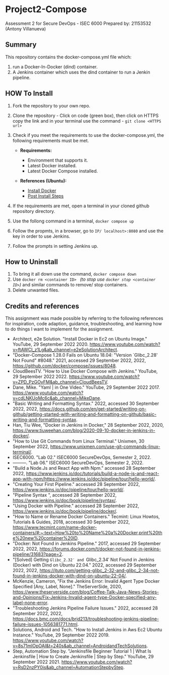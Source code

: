 # Project2-Compose
Assessment 2 for Secure DevOps - ISEC 6000
Prepared by: 21153532 (Antony Villanueva)

## Summary
This repository contains the docker-compose.yml file which:

1. run a Docker-In-Docker (dind) container.
2. A Jenkins container which uses the dind container to run a Jenkin pipeline.

## HOW To Install

1. Fork the repository to your own repo.
2. Clone the repository - Click on code (green box), then click on HTTPS copy the link and in your terminal use the command - ```git clone <HTTPS url>```
3. Check if you meet the requirements to use the docker-compose.yml, the following requirements must be met.
	
	- **Requirements:**
		- Environment that supports it.
		- Latest Docker installed.
		- Latest Docker Compose installed.

	- **References (Ubuntu):** 			
		- [Install Docker](https://docs.docker.com/engine/install/ubuntu/#install-using-the-repository)
		- [Post Install Steps](https://docs.docker.com/engine/install/linux-postinstall/)

4. If the requirements are met, open a terminal in your cloned github repository directory.
5. Use the follong command in a terminal, ```docker compose up```
6. Follow the propmts, in a browser, go to ```IP/ localhost>:8080``` and use the key in order to use Jenkins.
7. Follow the prompts in setting Jenkins up.


## How to Uninstall
1. To bring it all down use the command, ```docker compose down```
2. Use ```docker rm <container ID> ``` *(to stop use ```docker stop <container ID>```)* and similar commands to remove/ stop containers.
3. Delete unwanted files.


## Credits and references	

This assignment was made possible by referring to the following references for inspiration, code adaption, guidance, troubleshooting, and learning how to do things I want to implement for the assignment.

- Architect, e2e Solution. "Install Docker in Ec2 on Ubuntu Image." YouTube, 29 September 2022 2020. https://www.youtube.com/watch?v=ftAWCI_z1Lg&ab_channel=e2eSolutionArchitect.
- "Docker-Compose 1.28.0 Fails on Ubuntu 18.04: "Version `Glibc_2.28' Not Found" #8048." 2021, accessed 29 September 2022, 2022, https://github.com/docker/compose/issues/8048.
- CloudBeesTV. "How to Use Docker Compose with Jenkins." YouTube, 29 September 2022 2022. https://www.youtube.com/watch?v=ZPD_PzGOvFM&ab_channel=CloudBeesTV.
- Dane, Mike. "Yaml | in One Video." YouTube, 29 September 2022 2017. https://www.youtube.com/watch?v=cdLNKUoMc6c&ab_channel=MikeDane.
- "Basic Writing and Formatting Syntax." 2022, accessed 30 September 2022, 2022, https://docs.github.com/en/get-started/writing-on-github/getting-started-with-writing-and-formatting-on-github/basic-writing-and-formatting-syntax.
- Han, Tiu Wee, "Docker in Jenkins in Docker," 28 September 2022, 2020, https://www.tiuweehan.com/blog/2020-09-10-docker-in-jenkins-in-docker/.
- "How to Use Git Commands from Linux Terminal." Unixmen, 30 September 2022, https://www.unixmen.com/use-git-commands-linux-terminal/.
- ISEC6000. "Lab 02." ISEC6000 SecureDevOps, Semester 2, 2022.
- ———. "Lab 06." ISEC6000 SecureDevOps, Semester 2, 2022.
- "Build a Node.Js and React App with Npm." accessed 28 September 2022, https://www.jenkins.io/doc/tutorials/build-a-node-js-and-react-app-with-npm/https://www.jenkins.io/doc/pipeline/tour/hello-world/.
- "Creating Your First Pipeline." accessed 28 September 2022, https://www.jenkins.io/doc/pipeline/tour/hello-world/.
- "Pipeline Syntax ", accessed 28 September 2022, https://www.jenkins.io/doc/book/pipeline/syntax/.
- "Using Docker with Pipeline." accessed 28 September 2022, https://www.jenkins.io/doc/book/pipeline/docker/.
- "How to Name or Rename Docker Containers." Tecmint: Linux Howtos, Tutorials & Guides, 2018, accessed 30 September 2022, https://www.tecmint.com/name-docker-containers/#:~:text=How%20to%20Name%20a%20Docker,print%20the%20new%20container%20ID.
- "Docker: Not Found in Jenkins Pipeline." 2017, accessed 29 September 2022, 2022, https://forums.docker.com/t/docker-not-found-in-jenkins-pipeline/31683?page=2.
- "[Solved] Getting `Glibc_2.32′ and `Glibc_2.34′ Not Found in Jenkins (Docker) with Dind on Ubuntu 22.04." 2022, accessed 29 September 2022, 2022, https://jtuto.com/getting-glibc_2-32-and-glibc_2-34-not-found-in-jenkins-docker-with-dind-on-ubuntu-22-04/.
- McKenzie, Cameron, "Fix the Jenkins Error: Invalid Agent Type Docker Specified [Any, Label, None]." TheServerSide, 2020, https://www.theserverside.com/blog/Coffee-Talk-Java-News-Stories-and-Opinions/Fix-Jenkins-Invalid-agent-type-Docker-specified-any-label-none-error.
- "Troubleshooting Jenkins Pipeline Failure Issues." 2022, accessed 28 September 2022, 2022, https://docs.bmc.com/docs/brid213/troubleshooting-jenkins-pipeline-failure-issues-1056381771.html.
- Solutions, Android and Tech. "How to Install Jenkins in Aws Ec2 Ubuntu Instance." YouTube, 29 September 2022 2019. https://www.youtube.com/watch?v=8s71mIOpOAI&t=240s&ab_channel=AndroidandTechSolutions.
- Step, Automation Step by. "Jenkinsfile Beginner Tutorial 1 | What Is Jenkinsfile | How to Create Jenkinsfile | Step by Step." YouTube, 29 September 2022 2021. https://www.youtube.com/watch?v=RsD2nzPY0is&ab_channel=AutomationStepbyStep.

